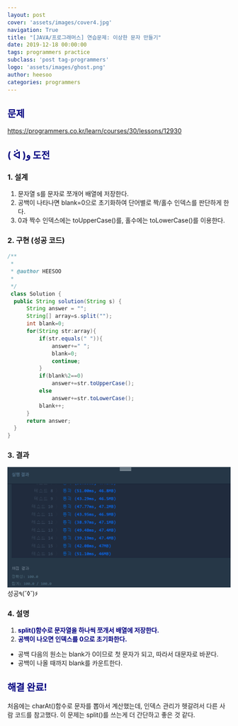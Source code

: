 ```yaml
---
layout: post
cover: 'assets/images/cover4.jpg'
navigation: True
title: "[JAVA/프로그래머스] 연습문제: 이상한 문자 만들기"
date: 2019-12-18 00:00:00
tags: programmers practice
subclass: 'post tag-programmers'
logo: 'assets/images/ghost.png'
author: heesoo
categories: programmers
---
```

## <span style="color:navy">문제</span>
<https://programmers.co.kr/learn/courses/30/lessons/12930>

## <span style="color:navy">( ᐛ )و 도전</span>

### 1. 설계
1. 문자열 s를 문자로 쪼개어 배열에 저장한다.
2. 공백이 나타나면 blank=0으로 초기화하여 단어별로 짝/홀수 인덱스를 판단하게 한다.
3. 0과 짝수 인덱스에는 toUpperCase()를, 홀수에는 toLowerCase()를 이용한다.

### 2. 구현 (성공 코드)
```java
/**
 *
 * @author HEESOO
 *
 */
 class Solution {
  public String solution(String s) {
      String answer = "";
      String[] array=s.split("");
      int blank=0;
      for(String str:array){
          if(str.equals(" ")){
              answer+=" ";
              blank=0;
              continue;
          }
          if(blank%2==0)
              answer+=str.toUpperCase();
          else
              answer+=str.toLowerCase();
          blank++;
      }
      return answer;
  }
}
 ```

### 3. 결과
![실행결과](./assets/images/191218_3.PNG)
성공٩(˘◊˘)۶

### 4. 설명
1. **<span style="color:navy">split()함수로 문자열을 하나씩 쪼개서 배열에 저장한다.</span>**
2. **<span style="color:navy">공백이 나오면 인덱스를 0으로 초기화한다.</span>**
- 공백 다음의 원소는 blank가 0이므로 첫 문자가 되고, 따라서 대문자로 바꾼다.
- 공백이 나올 때까지 blank를 카운트한다.

## <span style="color:navy">해결 완료!</span>
처음에는 charAt()함수로 문자를 뽑아서 계산했는데, 인덱스 관리가 헷갈려서 다른 사람 코드를 참고했다. 이 문제는 split()를 쓰는게 더 간단하고 좋은 것 같다.
